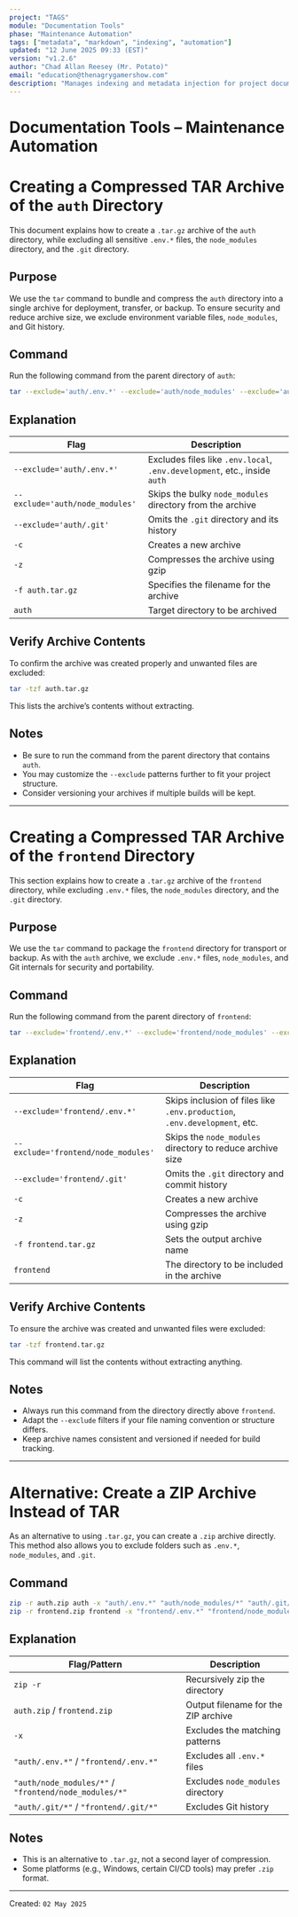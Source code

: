 ```yaml
---
project: "TAGS"
module: "Documentation Tools"
phase: "Maintenance Automation"
tags: ["metadata", "markdown", "indexing", "automation"]
updated: "12 June 2025 09:33 (EST)"
version: "v1.2.6"
author: "Chad Allan Reesey (Mr. Potato)"
email: "education@thenagrygamershow.com"
description: "Manages indexing and metadata injection for project documentation."
---
```


# Documentation Tools – Maintenance Automation
<!--
Project: DevOnboarder
File: Archive-Guide.md
Purpose: Instructions for creating compressed archives of project directories
Updated: 03 Jun 2025 22:55 (EST)
Version: v1.0.1
-->
<!-- PATCHED v0.2.9 docs/Archive-Guide.md — Use .env.development -->

# Creating a Compressed TAR Archive of the `auth` Directory

This document explains how to create a `.tar.gz` archive of the `auth` directory,
while excluding all sensitive `.env.*` files, the `node_modules` directory,
 and the `.git` directory.

## Purpose

We use the `tar` command to bundle and compress
the `auth` directory into a single archive
for deployment, transfer, or backup.
To ensure security and reduce archive size,
we exclude environment variable files, `node_modules`, and Git history.

## Command

Run the following command from the parent directory of `auth`:

```bash
tar --exclude='auth/.env.*' --exclude='auth/node_modules' --exclude='auth/.git' -czf auth.tar.gz auth
```

## Explanation

| Flag                            | Description                                                       |
| ------------------------------- | ----------------------------------------------------------------- |
| `--exclude='auth/.env.*'`       | Excludes files like `.env.local`, `.env.development`, etc., inside `auth` |
| `--exclude='auth/node_modules'` | Skips the bulky `node_modules` directory from the archive         |
| `--exclude='auth/.git'`         | Omits the `.git` directory and its history                        |
| `-c`                            | Creates a new archive                                             |
| `-z`                            | Compresses the archive using gzip                                 |
| `-f auth.tar.gz`                | Specifies the filename for the archive                            |
| `auth`                          | Target directory to be archived                                   |

## Verify Archive Contents

To confirm the archive was created properly and unwanted files are excluded:

```bash
tar -tzf auth.tar.gz
```

This lists the archive’s contents without extracting.

## Notes

* Be sure to run the command from the parent directory that contains `auth`.
* You may customize the `--exclude` patterns further to fit your project structure.
* Consider versioning your archives if multiple builds will be kept.

---

# Creating a Compressed TAR Archive of the `frontend` Directory

This section explains how to create a `.tar.gz` archive of the `frontend` directory, while excluding `.env.*` files, the `node_modules` directory, and the `.git` directory.

## Purpose

We use the `tar` command to package the `frontend` directory for transport or backup. As with the `auth` archive, we exclude `.env.*` files, `node_modules`, and Git internals for security and portability.

## Command

Run the following command from the parent directory of `frontend`:

```bash
tar --exclude='frontend/.env.*' --exclude='frontend/node_modules' --exclude='frontend/.git' -czf frontend.tar.gz frontend
```

## Explanation

| Flag                                | Description                                                       |
| ----------------------------------- | ----------------------------------------------------------------- |
| `--exclude='frontend/.env.*'`       | Skips inclusion of files like `.env.production`, `.env.development`, etc. |
| `--exclude='frontend/node_modules'` | Skips the `node_modules` directory to reduce archive size         |
| `--exclude='frontend/.git'`         | Omits the `.git` directory and commit history                     |
| `-c`                                | Creates a new archive                                             |
| `-z`                                | Compresses the archive using gzip                                 |
| `-f frontend.tar.gz`                | Sets the output archive name                                      |
| `frontend`                          | The directory to be included in the archive                       |

## Verify Archive Contents

To ensure the archive was created and unwanted files were excluded:

```bash
tar -tzf frontend.tar.gz
```

This command will list the contents without extracting anything.

## Notes

* Always run this command from the directory directly above `frontend`.
* Adapt the `--exclude` filters if your file naming convention or structure differs.
* Keep archive names consistent and versioned if needed for build tracking.

---

# Alternative: Create a ZIP Archive Instead of TAR

As an alternative to using `.tar.gz`, you can create a `.zip` archive directly. This method also allows you to exclude folders such as `.env.*`, `node_modules`, and `.git`.

## Command

```bash
zip -r auth.zip auth -x "auth/.env.*" "auth/node_modules/*" "auth/.git/*"
zip -r frontend.zip frontend -x "frontend/.env.*" "frontend/node_modules/*" "frontend/.git/*"
```

## Explanation

| Flag/Pattern                                          | Description                         |
| ----------------------------------------------------- | ----------------------------------- |
| `zip -r`                                              | Recursively zip the directory       |
| `auth.zip` / `frontend.zip`                           | Output filename for the ZIP archive |
| `-x`                                                  | Excludes the matching patterns      |
| `"auth/.env.*"` / `"frontend/.env.*"`                 | Excludes all `.env.*` files         |
| `"auth/node_modules/*"` / `"frontend/node_modules/*"` | Excludes `node_modules` directory   |
| `"auth/.git/*"` / `"frontend/.git/*"`                 | Excludes Git history                |

## Notes

* This is an alternative to `.tar.gz`, not a second layer of compression.
* Some platforms (e.g., Windows, certain CI/CD tools) may prefer `.zip` format.

---

Created: `02 May 2025`
